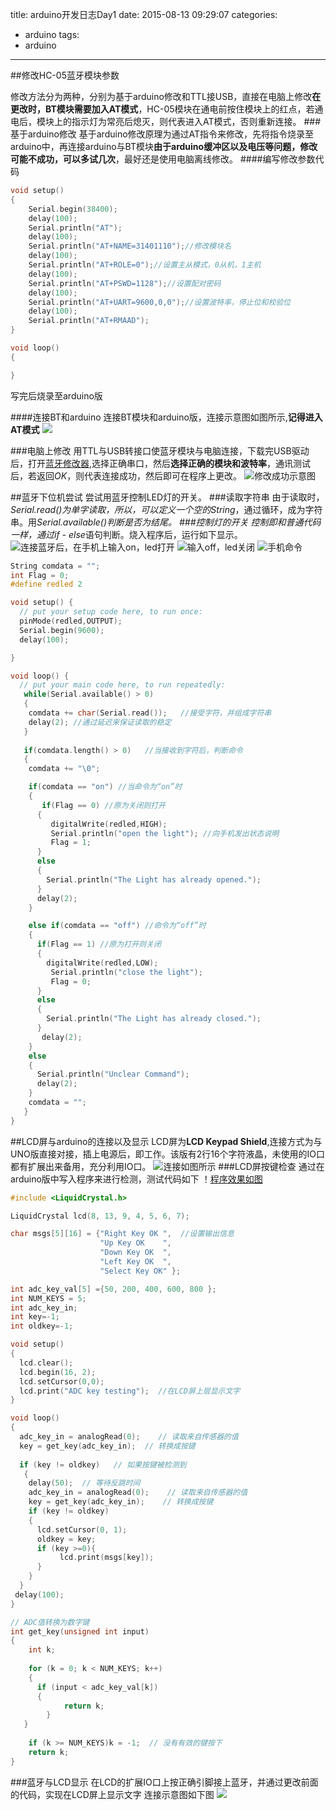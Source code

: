 title: arduino开发日志Day1
date: 2015-08-13 09:29:07
categories: 
  - arduino
tags:
  - arduino
---

##修改HC-05蓝牙模块参数
<!--more-->
修改方法分为两种，分别为基于arduino修改和TTL接USB，直接在电脑上修改**在更改时，BT模块需要加入AT模式**，HC-05模块在通电前按住模块上的红点，若通电后，模块上的指示灯为常亮后熄灭，则代表进入AT模式，否则重新连接。
###基于arduino修改
基于arduino修改原理为通过AT指令来修改，先将指令烧录至arduino中，再连接arduino与BT模块**由于arduino缓冲区以及电压等问题，修改可能不成功，可以多试几次**，最好还是使用电脑离线修改。
####编写修改参数代码
``` cpp
void setup()
{
	Serial.begin(38400);
	delay(100);
	Serial.println("AT");
	delay(100);
	Serial.println("AT+NAME=31401110");//修改模块名
	delay(100);
	Serial.println("AT+ROLE=0");//设置主从模式，0从机，1主机
	delay(100);
	Serial.println("AT+PSWD=1128");//设置配对密码
	delay(100);
	Serial.println("AT+UART=9600,0,0");//设置波特率，停止位和校验位
	delay(100);
	Serial.println("AT+RMAAD");
}

void loop()
{

}
```
写完后烧录至arduino版

####连接BT和arduino
连接BT模块和arduino版，连接示意图如图所示,**记得进入AT模式**
![][pic1]

###电脑上修改
用TTL与USB转接口使蓝牙模块与电脑连接，下载完USB驱动后，打开[蓝牙修改器][link1],选择正确串口，然后**选择正确的模块和波特率**，通讯测试后，若返回*OK*，则代表连接成功，然后即可在程序上更改。
![修改成功示意图][pic2]


##蓝牙下位机尝试
尝试用蓝牙控制LED灯的开关。
###读取字符串
由于读取时，*Serial.read()*为单字读取，所以，可以定义一个空的*String*，通过循环，成为字符串。用*Serial.available()*判断是否为结尾。
###控制灯的开关
控制即和普通代码一样，通过*if - else*语句判断。烧入程序后，运行如下显示。
![连接蓝牙后，在手机上输入on，led打开][pic3] 
![输入off，led关闭][pic4]
![手机命令][pic5]

```cpp
String comdata = "";
int Flag = 0;
#define redled 2

void setup() {
  // put your setup code here, to run once:
  pinMode(redled,OUTPUT);  
  Serial.begin(9600);
  delay(100);

}

void loop() {
  // put your main code here, to run repeatedly:
   while(Serial.available() > 0)
   {
    comdata += char(Serial.read());   //接受字符，并组成字符串
    delay(2); //通过延迟来保证读取的稳定
   }
   
   if(comdata.length() > 0)   //当接收到字符后，判断命令
   {
    comdata += "\0";

    if(comdata == "on") //当命令为“on”时
    {
       if(Flag == 0) //原为关闭则打开
      {
         digitalWrite(redled,HIGH);
         Serial.println("open the light"); //向手机发出状态说明
         Flag = 1;
      }     
      else
      {
        Serial.println("The Light has already opened.");    
      }
      delay(2);
    }

    else if(comdata == "off") //命令为“off”时
    {
      if(Flag == 1) //原为打开则关闭
      {
        digitalWrite(redled,LOW);
         Serial.println("close the light");
         Flag = 0;
      }  
      else
      {
        Serial.println("The Light has already closed.");    
      }
       delay(2);
    }
    else
    {
      Serial.println("Unclear Command");
      delay(2);
    }
    comdata = "";
   }
}
```

##LCD屏与arduino的连接以及显示
LCD屏为**LCD Keypad Shield**,连接方式为与UNO版直接对接，插上电源后，即工作。该版有2行16个字符液晶，未使用的IO口都有扩展出来备用，充分利用IO口。
![连接如图所示][pic6]
###LCD屏按键检查
通过在arduino版中写入程序来进行检测，测试代码如下
！[程序效果如图][pic7]

```cpp
#include <LiquidCrystal.h>

LiquidCrystal lcd(8, 13, 9, 4, 5, 6, 7);

char msgs[5][16] = {"Right Key OK ",  //设置输出信息
                    "Up Key OK    ",               
                    "Down Key OK  ",
                    "Left Key OK  ",
                    "Select Key OK" };

int adc_key_val[5] ={50, 200, 400, 600, 800 };
int NUM_KEYS = 5;
int adc_key_in;
int key=-1;
int oldkey=-1;

void setup()
{
  lcd.clear(); 
  lcd.begin(16, 2);
  lcd.setCursor(0,0); 
  lcd.print("ADC key testing");  //在LCD屏上层显示文字
}

void loop()
{
  adc_key_in = analogRead(0);    // 读取来自传感器的值
  key = get_key(adc_key_in);  // 转换成按键
 
  if (key != oldkey)   // 如果按键被检测到
   {
    delay(50);  // 等待反跳时间
    adc_key_in = analogRead(0);    // 读取来自传感器的值
    key = get_key(adc_key_in);    // 转换成按键
    if (key != oldkey)    
    {   
      lcd.setCursor(0, 1);
      oldkey = key;
      if (key >=0){
           lcd.print(msgs[key]);              
      }
    }
  }
 delay(100);
}

// ADC值转换为数字键
int get_key(unsigned int input)
{
    int k;
   
    for (k = 0; k < NUM_KEYS; k++)
    {
      if (input < adc_key_val[k])
      {
            return k;
        }
   }
   
    if (k >= NUM_KEYS)k = -1;  // 没有有效的键按下
    return k;
}
```

###蓝牙与LCD显示
在LCD的扩展IO口上按正确引脚接上蓝牙，并通过更改前面的代码，实现在LCD屏上显示文字
连接示意图如下图
![][pic8]


[pic1]: /img/Day1/BT.png
[pic2]: /img/Day1/BT2.jpg
[link1]: http://pan.baidu.com/s/1ntMjXc1
[pic3]:/img/Day1/BTC2.jpg
[pic4]:/img/Day1/BTC1.jpg
[pic5]:/img/Day1/BTC3.jpg
[pic6]: /img/Day1/LCD1.jpg
[pic7]: /img/Day1/LCD2.jpg
[pic8]:/img/Day1/LCD3.jpg